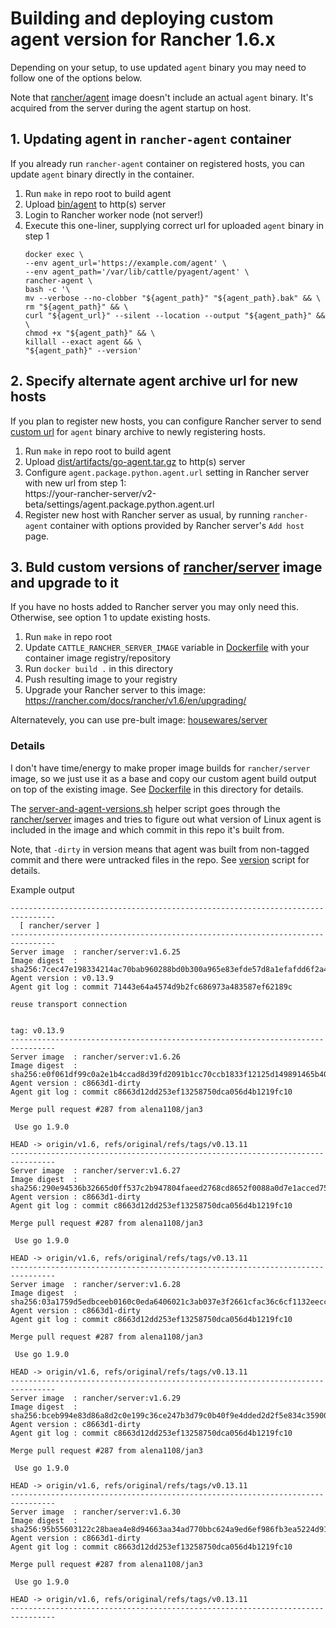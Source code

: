 # Building and deploying custom agent version for Rancher 1.6.x

Depending on your setup, to use updated `agent` binary you may need to follow one of the options below.

Note that [rancher/agent](https://hub.docker.com/r/rancher/agent) image doesn't include an actual `agent` binary. It's acquired from the server during the agent startup on host.

## 1. Updating agent in `rancher-agent` container

If you already run `rancher-agent` container on registered hosts, you can update `agent` binary directly in the container.

1. Run `make` in repo root to build agent
2. Upload [bin/agent](/bin/agent) to http(s) server
3. Login to Rancher worker node (not server!)
4. Execute this one-liner, supplying correct url for uploaded `agent` binary in step 1
    ```shell
    docker exec \
    --env agent_url='https://example.com/agent' \
    --env agent_path='/var/lib/cattle/pyagent/agent' \
    rancher-agent \
    bash -c '\
    mv --verbose --no-clobber "${agent_path}" "${agent_path}.bak" && \
    rm "${agent_path}" && \
    curl "${agent_url}" --silent --location --output "${agent_path}" && \
    chmod +x "${agent_path}" && \
    killall --exact agent && \
    "${agent_path}" --version'
    ```

## 2. Specify alternate agent archive url for new hosts

If you plan to register new hosts, you can configure Rancher server to send [custom url](https://forums.rancher.com/t/docs-on-how-to-build-a-debug-rancher-rancher-agent/6351) for `agent` binary archive to newly registering hosts.

1. Run `make` in repo root to build agent
2. Upload [dist/artifacts/go-agent.tar.gz](/dist/artifacts/go-agent.tar.gz) to http(s) server
3. Configure `agent.package.python.agent.url` setting in Rancher server with new url from step 1:  
   https://your-rancher-server/v2-beta/settings/agent.package.python.agent.url
4. Register new host with Rancher server as usual, by running `rancher-agent` container with options provided by Rancher server's `Add host` page.

## 3. Buld custom versions of [rancher/server](https://hub.docker.com/r/rancher/server) image and upgrade to it

If you have no hosts added to Rancher server you may only need this. Otherwise, see option 1 to update existing hosts.

1. Run `make` in repo root
2. Update `CATTLE_RANCHER_SERVER_IMAGE` variable in [Dockerfile](Dockerfile) with your container image registry/repository
3. Run `docker build .` in this directory
4. Push resulting image to your registry
5. Upgrade your Rancher server to this image: https://rancher.com/docs/rancher/v1.6/en/upgrading/

Alternatevely, you can use pre-bult image: [housewares/server](https://hub.docker.com/r/housewares/server)

### Details

I don't have time/energy to make proper image builds for `rancher/server` image, so we just use it as a base and copy our custom agent build output on top of the existing image. See [Dockerfile](Dockerfile) in this directory for details.

The [server-and-agent-versions.sh](server-and-agent-versions.sh) helper script goes through the [rancher/server](https://hub.docker.com/r/rancher/server) images and tries to figure out what version of Linux agent is included in the image and which commit in this repo it's built from.

Note, that `-dirty` in version means that agent was built from non-tagged commit and there were untracked files in the repo. See [version](/scripts/version) script for details.

Example output

```none
--------------------------------------------------------------------------------
  [ rancher/server ]
--------------------------------------------------------------------------------
Server image  : rancher/server:v1.6.25
Image digest  : sha256:7cec47e198334214ac70bab960288bd0b300a965e83efde57d8a1efafdd6f2a4
Agent version : v0.13.9
Agent git log : commit 71443e64a4574d9b2fc686973a483587ef62189c

reuse transport connection


tag: v0.13.9
--------------------------------------------------------------------------------
Server image  : rancher/server:v1.6.26
Image digest  : sha256:e0f061df99c0a2e1b4ccad8d39fd2091b1cc70ccb1833f12125d149891465b40
Agent version : c8663d1-dirty
Agent git log : commit c8663d12dd253ef13258750dca056d4b1219fc10

Merge pull request #287 from alena1108/jan3

 Use go 1.9.0

HEAD -> origin/v1.6, refs/original/refs/tags/v0.13.11
--------------------------------------------------------------------------------
Server image  : rancher/server:v1.6.27
Image digest  : sha256:290e94536b32665d0ff537c2b947804faeed2768cd8652f0088a0d7e1acced75
Agent version : c8663d1-dirty
Agent git log : commit c8663d12dd253ef13258750dca056d4b1219fc10

Merge pull request #287 from alena1108/jan3

 Use go 1.9.0

HEAD -> origin/v1.6, refs/original/refs/tags/v0.13.11
--------------------------------------------------------------------------------
Server image  : rancher/server:v1.6.28
Image digest  : sha256:03a1759d5edbceeb0160c0eda6406021c3ab037e3f2661cfac36c6cf1132eecc
Agent version : c8663d1-dirty
Agent git log : commit c8663d12dd253ef13258750dca056d4b1219fc10

Merge pull request #287 from alena1108/jan3

 Use go 1.9.0

HEAD -> origin/v1.6, refs/original/refs/tags/v0.13.11
--------------------------------------------------------------------------------
Server image  : rancher/server:v1.6.29
Image digest  : sha256:bceb994e83d86a8d2c0e199c36ce247b3d79c0b40f9e4dded2d2f5e834c35900
Agent version : c8663d1-dirty
Agent git log : commit c8663d12dd253ef13258750dca056d4b1219fc10

Merge pull request #287 from alena1108/jan3

 Use go 1.9.0

HEAD -> origin/v1.6, refs/original/refs/tags/v0.13.11
--------------------------------------------------------------------------------
Server image  : rancher/server:v1.6.30
Image digest  : sha256:95b55603122c28baea4e8d94663aa34ad770bbc624a9ed6ef986fb3ea5224d91
Agent version : c8663d1-dirty
Agent git log : commit c8663d12dd253ef13258750dca056d4b1219fc10

Merge pull request #287 from alena1108/jan3

 Use go 1.9.0

HEAD -> origin/v1.6, refs/original/refs/tags/v0.13.11
--------------------------------------------------------------------------------
```
